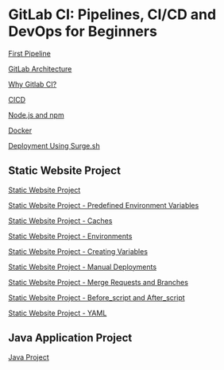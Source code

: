 # GitLab CI: Pipelines, CI/CD and DevOps for Beginners

[First Pipeline](Your-First-Pipeline)<br>

[GitLab Architecture](GitLab-Architecture)<br>

[Why Gitlab CI?](Why-Gitlab-CI?)<br>

[CICD](CICD)<br>

[Node.js and npm](Node.js-and-npm)<br>

[Docker](Docker)<br>

[Deployment Using Surge.sh](Deployment-Using-Surge.sh)<br>

## Static Website Project

[Static Website Project](Project1)<br>

[Static Website Project - Predefined Environment Variables](predefined-environment-variables)<br>

[Static Website Project - Caches](caches-and-build-speed)<br>

[Static Website Project - Environments](staging-environment)<br>

[Static Website Project - Creating Variables](creating-variables)<br>

[Static Website Project - Manual Deployments](manual-deployments)<br>

[Static Website Project - Merge Requests and Branches](merge-requests-and-branches)<br>

[Static Website Project - Before_script and After_script](before_script-after_script)<br>

[Static Website Project - YAML](YAML)<br>

## Java Application Project

[Java Project](java-project)<br>

